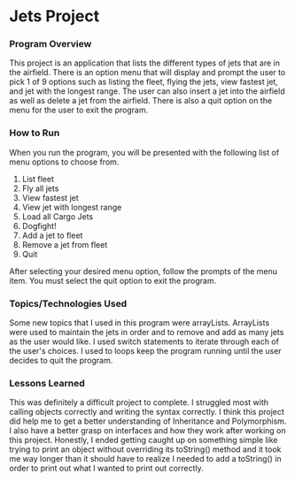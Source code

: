 # Jets Project

### Program Overview
This project is an application that lists the different types of jets that are in the airfield. There is an option menu that will display and prompt the user to pick 1 of 9 options such as listing the fleet, flying the jets, view fastest jet, and jet with the longest range. The user can also insert a jet into the airfield as well as delete a jet from the airfield. There is also a quit option on the menu for the user to exit the program.

### How to Run
When you run the program, you will be presented with the following list of menu options to choose from.
 
 1. List fleet   
 2. Fly all jets                
 3. View fastest jet 
 4. View jet with longest range 
 5. Load all Cargo Jets        
 6. Dogfight!           
 7. Add a jet to fleet           
 8. Remove a jet from fleet     
 9. Quit  
 
After selecting your desired menu option, follow the prompts of the menu item. You must select the quit option to exit the program.

### Topics/Technologies Used
Some new topics that I used in this program were arrayLists. ArrayLists were used to maintain the jets in order and to remove and add as many jets as the user would like. I used switch statements to iterate through each of the user's choices. I used to loops keep the program running until the user decides to quit the program.

### Lessons Learned
This was definitely a difficult project to complete. I struggled most with calling objects correctly and writing the syntax correctly. I think this project did help me to get a better understanding of Inheritance and Polymorphism. I also have a better grasp on interfaces and how they work after working on this project.  Honestly, I ended getting caught up on something simple like trying to print an object without overriding its toString() method and it took me way longer than it should have to realize I needed to add a toString() in order to print out what I wanted to print out correctly.